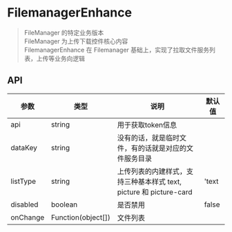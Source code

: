 # FilemanagerEnhance

> FileManager 的特定业务版本  
> FileManager 为上传下载控件核心内容  
> FilemanagerEnhance 在 Filemanager 基础上，实现了拉取文件服务列表，上传等业务向逻辑

## API

| 参数 | 类型 | 说明 | 默认值 |
|-----|-----|-----|-----|
| api | string | 用于获取token信息 | |
| dataKey | string | 没有的话，就是临时文件，有的话就是对应的文件服务目录 | |
| listType | string | 上传列表的内建样式，支持三种基本样式 text, picture 和 picture-card | 'text |
| disabled | boolean | 是否禁用 | false |
| onChange | Function(object[]) | 文件列表 | |
